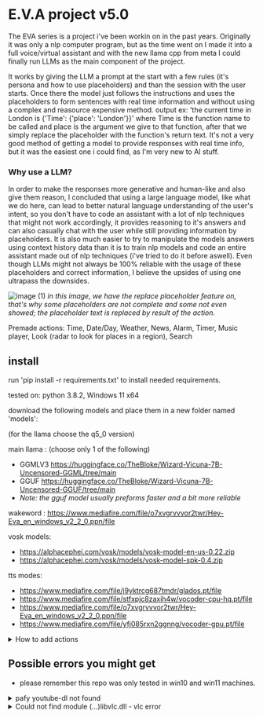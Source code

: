 # E.V.A project v5.0
The EVA series is a project i've been workin on in the past years. Originally it was only a nlp computer program, but as the time went on I made it into a full voice/virtual assistant and with the new llama cpp from meta I could finally run LLMs as the main component of the project.

It works by giving the LLM a prompt at the start with a few rules (it's persona and how to use placeholders) and than the session with the user starts. Once there the model just follows the instructions and uses the placeholders to form sentences with real time information and without using a complex and reasource expensive method. output ex: 'the current time in London is {'Time': {'place': 'London'}}' where Time is the function name to be called and place is the argument we give to that function, after that we simply replace the placeholder with the function's return text. It's not a very good method of getting a model to provide responses with real time info, but it was the easiest one i could find, as I'm very new to AI stuff.

### Why use a LLM?
In order to make the responses more generative and human-like and also give them reason, I concluded that using a large language model, like what we do here, can lead to better natural language understanding of the user's intent, so you don't have to code an assistant with a lot of nlp techniques that might not work accordingly, it provides reasoning to it's answers and can also casually chat with the user while still providing information by placeholders. It is also much easier to try to manipulate the models answers using context history data than it is to train nlp models and code an entire assistant made out of nlp techniques (i've tried to do it before aswell).
Even though LLMs might not always be 100% reliable with the usage of these placeholders and correct information, I believe the upsides of using one ultrapass the downsides.

![image (1)](https://github.com/ecliipt/llm_eva/assets/137305099/0bb8dfc0-a87a-4317-b51f-cdf9c7bc3cf0)
*in this image, we have the replace placeholder feature on, that's why some placeholders are not complete and some not even showed; the placeholder text is replaced by result of the action.*

Premade actions: Time, Date/Day, Weather, News, Alarm, Timer, Music player, Look (radar to look for places in a region), Search

## install

run 'pip install -r requirements.txt' to install needed requirements.

tested on: python 3.8.2, Windows 11 x64

download the following models and place them in a new folder named 'models':

  (for the llama choose the q5_0 version)

  main llama : (choose only 1 of the following) 
  - GGMLV3 https://huggingface.co/TheBloke/Wizard-Vicuna-7B-Uncensored-GGML/tree/main
  - GGUF https://huggingface.co/TheBloke/Wizard-Vicuna-7B-Uncensored-GGUF/tree/main
  - *Note: the gguf model usually preforms faster and a bit more reliable*
  
  wakeword   : https://www.mediafire.com/file/o7xvgrvvvor2twr/Hey-Eva_en_windows_v2_2_0.ppn/file
  
  vosk models:
  - https://alphacephei.com/vosk/models/vosk-model-en-us-0.22.zip
  - https://alphacephei.com/vosk/models/vosk-model-spk-0.4.zip
  
  tts modes:
  - https://www.mediafire.com/file/j9yktrcg687tmdr/glados.pt/file
  - https://www.mediafire.com/file/stfxpjc8zaxih4w/vocoder-cpu-hq.pt/file
  - https://www.mediafire.com/file/o7xvgrvvvor2twr/Hey-Eva_en_windows_v2_2_0.ppn/file
  - https://www.mediafire.com/file/yfj085rxn2ggnng/vocoder-gpu.pt/file

<details>
<summary>How to add actions</summary>
<br>
How to add actions:
  
- go to `data/prompt/examples` and add a new text file with an example of the usage of your function for the model to real. Keep it as short and simple as possible.
- go to `utils/task` and create a new python script with the name that you've set in your example's placeholder.
- in your new script, you are free to execute all the code you need, however a main function is required with all the arguments you've set on your example, so the program can call the action, and you must also return some text in that same function, to replace the placeholder with something. (please check already made action scripts for better understanding).
- there is no need to import your action script in the main script as it already does so auto.
- next, test if the model is able to use the placeholder accurately, if not so, try:
  - reducing the temperature at `data/model_card.json`.
  - make your example file more simple and clear.
  - try reducing your example length to as small as possible.
  - if none of the above work, you can always sacrifice another example you might not like as much ¯\_(ツ)_/¯  
</details>

## Possible errors you might get
* please remember this repo was only tested in win10 and win11 machines.

<details>
<summary>pafy youtube-dl not found</summary>
<br>
Error: "pafy: youtube-dl not found; you can use the internal backend by setting the environmental variable PAFY_BACKEND to "internal". It is not enabled by default because it is not as well maintained as the youtube-dl backend."

Solution:
- open pafy's "backend_youtube_dll.py" script at libs
- replace "import youtube_dl" with "import yt_dlp as youtube_dl"
- pip install youtube-dl
</details>
<details>
<summary>Could not find module (...)libvlc.dll - vlc error </summary>
<br>
Error: "Could not find module 'C:\Users\USERNAME\Desktop\eclipts-voice-assistant\libvlc.dll' (or one of its dependencies). Try using the full path with constructor syntax."

Solution:
- install the vlc program from https://www.videolan.org/
- in the installer, make sure to copy the destination folder path (ex: C:\Program Files\VideoLAN\VLC) and replace the default path in "os.add_dll_directory(r'C:\Program Files\VideoLAN\VLC')" at utils/task/Music.py with your path.
- NOTE: if your python is 64bits, your vlc must be 64bits aswell.
</details>

